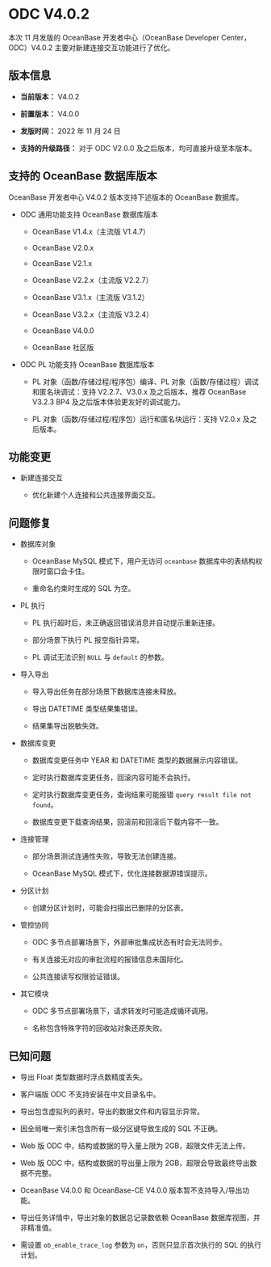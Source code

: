 # ODC V4.0.2

本次 11 月发版的 OceanBase 开发者中心（OceanBase Developer Center，ODC）V4.0.2 主要对新建连接交互功能进行了优化。

## 版本信息 

* **当前版本：** V4.0.2

* **前置版本：** V4.0.0

* **发版时间：** 2022 年 11 月 24 日

* **支持的升级路径：** 对于 ODC V2.0.0 及之后版本，均可直接升级至本版本。




## 支持的 OceanBase 数据库版本

OceanBase 开发者中心 V4.0.2 版本支持下述版本的 OceanBase 数据库。

* ODC 通用功能支持 OceanBase 数据库版本

  * OceanBase V1.4.x（主流版 V1.4.7）
  
  * OceanBase V2.0.x
  
  * OceanBase V2.1.x
  
  * OceanBase V2.2.x（主流版 V2.2.7）
  
  * OceanBase V3.1.x（主流版 V3.1.2）
  
  * OceanBase V3.2.x（主流版 V3.2.4）

  * OceanBase V4.0.0
  
  * OceanBase 社区版
  

  

* ODC PL 功能支持 OceanBase 数据库版本

  * PL 对象（函数/存储过程/程序包）编译、PL 对象（函数/存储过程）调试和匿名块调试：支持 V2.2.7、V3.0.x 及之后版本，推荐 OceanBase V3.2.3 BP4 及之后版本体验更友好的调试能力。
  
  * PL 对象（函数/存储过程/程序包）运行和匿名块运行：支持 V2.0.x 及之后版本。



## 功能变更


* 新建连接交互

  * 优化新建个人连接和公共连接界面交互。




## 问题修复 

* 数据库对象

  * OceanBase MySQL 模式下，用户无访问 `oceanbase` 数据库中的表结构权限时窗口会卡住。
  
  * 重命名约束时生成的 SQL 为空。
 

* PL 执行

  * PL 执行超时后，未正确返回错误消息并自动提示重新连接。
  
  * 部分场景下执行 PL 报空指针异常。
  
  * PL 调试无法识别 `NULL` 与 `default` 的参数。

* 导入导出

  * 导入导出任务在部分场景下数据库连接未释放。
  
  * 导出 DATETIME 类型结果集错误。
  
  * 结果集导出脱敏失效。
  

* 数据库变更
  
  * 数据库变更任务中 YEAR 和 DATETIME 类型的数据展示内容错误。

  * 定时执行数据库变更任务，回滚内容可能不会执行。

  * 定时执行数据库变更任务，查询结果可能报错 `query result file not found`。

  * 数据库变更下载查询结果，回滚前和回滚后下载内容不一致。

* 连接管理
  
  * 部分场景测试连通性失败，导致无法创建连接。

  * OceanBase MySQL 模式下，优化连接数据源错误提示。

* 分区计划

  * 创建分区计划时，可能会扫描出已删除的分区表。


* 管控协同

  * ODC 多节点部署场景下，外部审批集成状态有时会无法同步。

  * 有关连接无对应的审批流程的报错信息未国际化。

  * 公共连接读写权限验证错误。


* 其它模块

  * ODC 多节点部署场景下，请求转发时可能造成循环调用。

  * 名称包含特殊字符的回收站对象还原失败。



## 已知问题

* 导出 Float 类型数据时浮点数精度丢失。

* 客户端版 ODC 不支持安装在中文目录名中。

* 导出包含虚拟列的表时，导出的数据文件和内容显示异常。

* 因全局唯一索引未包含所有一级分区键导致生成的 SQL 不正确。

* Web 版 ODC 中，结构或数据的导入量上限为 2GB，超限文件无法上传。

* Web 版 ODC 中，结构或数据的导出量上限为 2GB，超限会导致最终导出数据不完整。

* OceanBase V4.0.0 和 OceanBase-CE V4.0.0 版本暂不支持导入/导出功能。

* 导出任务详情中，导出对象的数据总记录数依赖 OceanBase 数据库视图，并非精准值。

* 需设置 `ob_enable_trace_log` 参数为 `on`，否则只显示首次执行的 SQL 的执行计划。